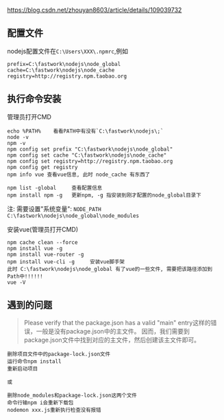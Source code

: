 
https://blog.csdn.net/zhouyan8603/article/details/109039732

## 配置文件
nodejs配置文件在`C:\Users\XXX\.npmrc`,例如
```
prefix=C:\fastwork\nodejs\node_global
cache=C:\fastwork\nodejs\node_cache
registry=http://registry.npm.taobao.org
```

## 执行命令安装

管理员打开CMD
```
echo %PATH%    看看PATH中有没有`C:\fastwork\nodejs\;`
node -v
npm -v
npm config set prefix "C:\fastwork\nodejs\node_global"
npm config set cache "C:\fastwork\nodejs\node_cache"
npm config set registry=http://registry.npm.taobao.org
npm config get registry
npm info vue 查看vue信息, 此时 node_cache 有东西了

npm list -global     查看配置信息
npm install npm -g   更新npm, -g 指安装到刚才配置的node_global目录下
```

注: 需要设置"系统变量":
`NODE_PATH C:\fastwork\nodejs\node_global\node_modules`

安装vue(管理员打开CMD)
```
npm cache clean --force
npm install vue -g
npm install vue-router -g
npm install vue-cli -g     安装vue脚手架
此时 C:\fastwork\nodejs\node_global 有了vue的一些文件, 需要把该路径添加到Path中!!!!!!
vue -V
```

## 遇到的问题
> Please verify that the package.json has a valid "main" entry这样的错误，一般是没有package.json中的主文件。
因而，我们需要到package.json文件中找到对应的主文件，然后创建该主文件即可。

```
删除项目文件中的package-lock.json文件
运行命令npm install
重新启动项目

或

删除node_modules和package-lock.json这两个文件
命令行输npm i会重新下载包
nodemon xxx.js重新执行检查没有报错
```